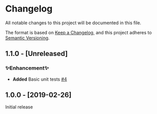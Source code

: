 # Changelog

All notable changes to this project will be documented in this file.

The format is based on [Keep a Changelog](https://keepachangelog.com/en/1.0.0/),
and this project adheres to [Semantic Versioning](https://semver.org/spec/v2.0.0.html).

## 1.1.0 - [Unreleased]

### ✨Enhancement✨

-   **Added** Basic unit tests [#4](https://github.com/EricTurf/osrs-tools/pull/4)

## 1.0.0 - [2019-02-26]

Initial release
